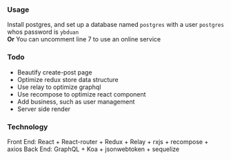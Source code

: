 ### Usage
Install postgres, and set up a database named `postgres` with a user `postgres` whos password is `ybduan`  
**Or** You can uncomment line 7 to use an online service
### Todo
* Beautify create-post page
* Optimize redux store data structure
* Use relay to optimize graphql
* Use recompose to optimize react component
* Add business, such as user management
* Server side render


### Technology
Front End: React + React-router + Redux + Relay + rxjs + recompose + axios
Back End:  GraphQL + Koa + jsonwebtoken + sequelize

